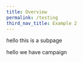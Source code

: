 ```yaml
---
title: Overview
permalink: /testing
third_nav_title: Example 2
---
```


hello this is a subpage

hello
we have campaign 
